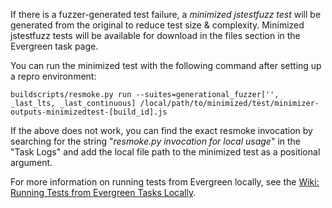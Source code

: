 If there is a fuzzer-generated test failure, a _minimized jstestfuzz test_ will be generated from the original to reduce test size & complexity.  Minimized jstestfuzz tests will be available for download in the files section in the Evergreen task page. 

You can run the minimized test with the following command after setting up a repro environment:

`buildscripts/resmoke.py run --suites=generational_fuzzer['', _last_lts, _last_continuous] /local/path/to/minimized/test/minimizer-outputs-minimizedtest-[build_id].js`

If the above does not work, you can find the exact resmoke invocation by searching for the string "_resmoke.py invocation for local usage_" in the "Task Logs" and add the local file path to the minimized test as a positional argument.

For more information on running tests from Evergreen locally, see the [Wiki: Running Tests from Evergreen Tasks Locally](https://github.com/mongodb/mongo/wiki/Running-Tests-from-Evergreen-Tasks-Locally).